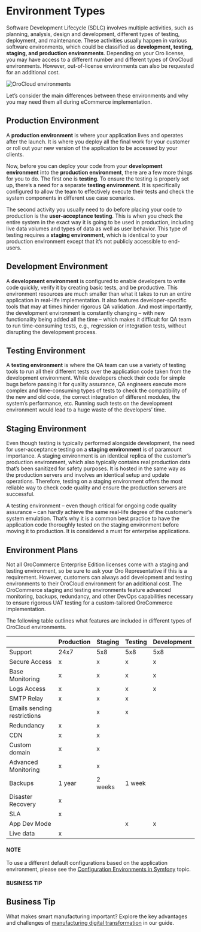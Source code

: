 <!-- meta: description = An overview and classification principles of the OroCloud development, testing, staging, and production environments -->

<a id="cloud-environments"></a>

# Environment Types

Software Development Lifecycle (SDLC) involves multiple activities, such as planning, analysis, design and development, different types of testing, deployment, and maintenance. These activities usually happen in various software environments, which could be classified as **development, testing, staging, and production environments**. Depending on your Oro license, you may have access to a different number and different types of OroCloud environments. However, out-of-license environments can also be requested for an additional cost.

![OroCloud environments](cloud/img/cloud/orocloud_environments.png)

Let’s consider the main differences between these environments and why you may need them all during eCommerce implementation.

<a id="cloud-environments-production"></a>

## Production Environment

A **production environment** is where your application lives and operates after the launch. It is where you deploy all the final work for your customer or roll out your new version of the application to be accessed by your clients.

Now, before you can deploy your code from your **development environment** into the **production environment**, there are a few more things for you to do. The first one is **testing**. To ensure the testing is properly set up, there’s a need for a separate **testing environment**. It is specifically configured to allow the team to effectively execute their tests and check the system components in different use case scenarios.

The second activity you usually need to do before placing your code to production is the **user-acceptance testing**. This is when you check the entire system in the exact way it is going to be used in production, including live data volumes and types of data as well as user behavior. This type of testing requires a **staging environment**, which is identical to your production environment except that it’s not publicly accessible to end-users.

<a id="cloud-environments-development"></a>

## Development Environment

A **development environment** is configured to enable developers to write code quickly, verify it by creating basic tests, and be productive. This environment resources are much smaller than what it takes to run an entire application in real-life implementation. It also features developer-specific tools that may at times hinder rigorous QA validation. And most importantly, the development environment is constantly changing – with new functionality being added all the time – which makes it difficult for QA team to run time-consuming tests, e.g., regression or integration tests, without disrupting the development process.

<a id="cloud-environments-testing"></a>

## Testing Environment

A **testing environment** is where the QA team can use a variety of testing tools to run all their different tests over the application code taken from the development environment. While developers check their code for simple bugs before passing it for quality assurance, QA engineers execute more complex and time-consuming types of tests to check the compatibility of the new and old code, the correct integration of different modules, the system’s performance, etc. Running such tests on the development environment would lead to a huge waste of the developers’ time.

<a id="cloud-environments-staging"></a>

## Staging Environment

Even though testing is typically performed alongside development, the need for user-acceptance testing on a **staging environment** is of paramount importance. A staging environment is an identical replica of the customer’s production environment, which also typically contains real production data that’s been sanitized for safety purposes. It is hosted in the same way as the production servers and involves an identical setup and update operations. Therefore, testing on a staging environment offers the most reliable way to check code quality and ensure the production servers are successful.

A testing environment – even though critical for ongoing code quality assurance – can hardly achieve the same real-life degree of the customer’s system emulation. That’s why it is a common best practice to have the application code thoroughly tested on the staging environment before moving it to production. It is considered a must for enterprise applications.

<a id="cloud-environment-plans"></a>

## Environment Plans

Not all OroCommerce Enterprise Edition licenses come with a staging and testing environment, so be sure to ask your Oro Representative if this is a requirement. However, customers can always add development and testing environments to their OroCloud environment for an additional cost. The OroCommerce staging and testing environments feature advanced monitoring, backups, redundancy, and other DevOps capabilities necessary to ensure rigorous UAT testing for a custom-tailored OroCommerce implementation.

The following table outlines what features are included in different types of OroCloud environments.

|                             | Production   | Staging   | Testing   | Development   |
|-----------------------------|--------------|-----------|-----------|---------------|
| Support                     | 24x7         | 5x8       | 5x8       | 5x8           |
| Secure Access               | x            | x         | x         | x             |
| Base Monitoring             | x            | x         | x         | x             |
| Logs Access                 | x            | x         | x         | x             |
| SMTP Relay                  | x            | x         | x         |               |
| Emails sending restrictions |              | x         | x         |               |
| Redundancy                  | x            | x         |           |               |
| CDN                         | x            | x         |           |               |
| Custom domain               | x            | x         |           |               |
| Advanced Monitoring         | x            | x         |           |               |
| Backups                     | 1 year       | 2 weeks   | 1 week    |               |
| Disaster Recovery           | x            |           |           |               |
| SLA                         | x            |           |           |               |
| App Dev Mode                |              |           | x         | x             |
| Live data                   | x            |           |           |               |

#### NOTE
To use a different default configurations based on the application environment, please see the <a href="https://symfony.com/doc/6.4/configuration.html#configuration-environments" target="_blank">Configuration Environments in Symfony</a> topic.

#### BUSINESS TIP
## Business Tip

What makes smart manufacturing important? Explore the key advantages and challenges of <a href="https://oroinc.com/b2b-ecommerce/blog/digital-transformation-in-manufacturing/" target="_blank">manufacturing digital transformation</a> in our guide.

<!-- Frontend -->
